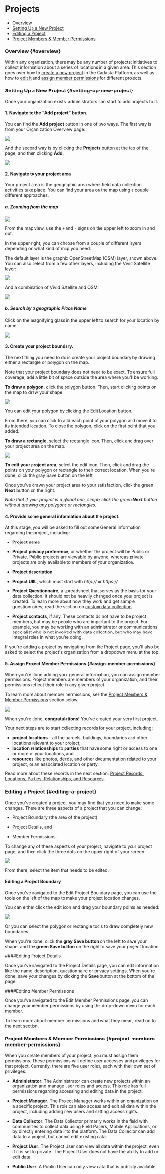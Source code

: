 # Projects

* [Overview](#overview)
* [Setting Up a New Project](#setting-up-new-project)
* [Editing a Project](#editing-a-project)
* [Project Members & Member Permissions](#project-members-member-permissions)

### Overview {#overview}

Within any organization, there may be any number of projects: initiatives to collect information about a series of locations in a given area. This section goes over how to [create a new project](#setting-up-a-new-project) in the Cadasta Platform, as well as how to [edit it](#editing-a-project) and [assign member permissions](#assign-member-permissions) for different projects. 

### Setting Up a New Project {#setting-up-new-project}

Once your organization exists, administrators can start to add projects to it. 

#### 1. Navigate to the "Add project" button.

You can find the **Add project** button in one of two ways. The first way is from your Organization Overview page:

![](/assets/add-project-1.png)

And the second way is by clicking the **Projects** button at the top of the page, and then clicking **Add**.

![](/assets/add-project-2.png)

#### 2. Navigate to your project area

Your project area is the geographic area where field data collection activities take place. You can find your area on the map using a couple different approaches.

##### a. Zooming from the map

![](/assets/Cadasta-Map-Overview.png)

From the map view, use the `+` and `-` signs on the upper left to zoom in and out.

In the upper right, you can choose from a couple of different layers depending on what kind of map you need.

The default layer is the graphic OpenStreetMap (OSM) layer, shown above. You can also select from a few other layers, including the Vivid Satellite layer:

![](/assets/layers-02-vivid.png)

And a combination of Vivid Satellite and OSM:

![](/assets/layers-04-vivid-osm.png)


##### b. Search by a geographic Place Name

Click on the magnifying glass in the upper left to search for your location by name.

![](/assets/cadasta-map-search.png)

#### 3. Create your project boundary.

The next thing you need to do is create your project boundary by drawing either a rectangle or polygon on the map. 

Note that your project boundary does not need to be exact. To ensure full coverage, add a little bit of space outside the area where you'll be working.

**To draw a polygon**, click the polygon button. Then, start clicking points on the map to draw your shape.

![](/assets/cadasta-map-polygon.png)

You can edit your polygon by clicking the Edit Location button.

From there, you can click to add each point of your polygon and move it to its intended location. To close the polygon, click on the first point that you added.

**To draw a rectangle**, select the rectangle icon. Then, click and drag over your project area on the map.

![](/assets/cadasta-map-rectangle.png)

**To edit your project area**, select the edit icon. Then, click and drag the points on your polygon or rectangle to their correct location. When you're done, click the gray Save button on the left

Once you've drawn your project area to your satisfaction, click the green **Next** button on the right.

_Note that if your project is a global one, simply click the green **Next** button without drawing any polygons or rectangles._


#### 4. Provide some general information about the project.

At this stage, you will be asked to fill out some General Information regarding the project, including:

* **Project name**

* **Project privacy preference**, or whether the project will be Public or Private. Public projects are viewable by anyone, whereas private projects are only available to members of your organization.

* **Project description**

* **Project URL**, which must start with _http://_ or _https://_

* **Project Questionnaire**, a spreadsheet that serves as the basis for your data collection. It should not be heavily changed once your project is created. To learn more about how they work and get sample questionnaires, read the section on [custom data collection](09-XLSForms.md)

* **Project contacts**, if any. These contacts do not have to be project members, but may be people who are important to the project. For example, you may be working with an administrator or communications specialist who is not involved with data collection, but who may have integral roles in what you're doing. 

If you're adding a project by navigating from the Project page, you'll also be asked to select the project's organization from a dropdown menu at the top.

#### 5. Assign Project Member Permissions {#assign-member-permissions}

When you're done adding your general information, you can assign member permissions. Project members are members of your organization, and their permissions reflect their role in any given project. 

To learn more about member permissions, see the  [Project Members & Member Permissions](#project-members-member-permissions) section below.

![](/assets/project-member-permissions.png)

When you're done, **congratulations!** You've created your very first project. 

Your next steps are to start collecting records for your project, including:
* **project locations** - all the parcels, buildings, boundaries and other locations relevant to your project;
* **location relationships** to **parties** that have some right or access to one or more of your locations, and 
* **resources** like photos, deeds, and other documentation related to your project, or an associated location or party. 

Read more about these records in the next section: [Project Records: Locations, Parties, Relationships, and Resources](04-records.md). 

### Editing a Project {#editing-a-project}

Once you've created a project, you may find that you need to make some changes. There are three aspects of a project that you can change:

* Project Boundary (the area of the project)

* Project Details, and

* Member Permissions. 

To change any of these aspects of your project, navigate to your project page, and then click the three dots on the upper right of your screen. 

![](/assets/edit-project-info.png)

From there, select the item that needs to be edited. 

#### Editing a Project Boundary

Once you've navigated to the Edit Project Boundary page, you can use the tools on the left of the map to make your project location changes. 

You can either click the edit icon and drag your boundary points as needed:

![](/assets/edit-project-boundary.png)

Or you can select the polygon or rectangle tools to draw completely new boundaries. 

When you're done, click the **gray Save button** on the left to save your shape, and the **green Save button** on the right to save your project location. 

####Editing Project Details

Once you've navigated to the Project Details page, you can edit information like the name, description, questionnaire or privacy settings. When you're done, save your changes by clicking the **Save** button at the bottom of the page. 

####Editing Member Permissions

Once you've navigated to the Edit Member Permissions page, you can change your member permissions by using the drop-down menu for each member. 

To learn more about member permissions and what they mean, read on to the next section.

### Project Members & Member Permissions {#project-members-member-permissions}

When you create members of your project, you must assign them permissions. These permissions will define user accesses and privileges for that project. Currently, there are five user roles, each with their own set of privileges:

* **Administrator**. The Administrator can create new projects within an organization and manage user roles and access. This role has full permissions regarding accessing and editing data in the project.

* **Project Manager**. The Project Manager works within an organization on a specific project. This role can also access and edit all data within the project, including adding new users and setting access rights.

* **Data Collector**. The Data Collector primarily works in the field with communities to collect data using Field Papers, Mobile Applications, or by directly entering data into the platform. The Data Collector can add data to a project, but cannot edit existing data.

* **Project User**. The Project User can view all data within the project, even if it is set to private. The Project User does not have the ability to add or edit data.

* **Public User**. A Public User can only view data that is publicly available.


